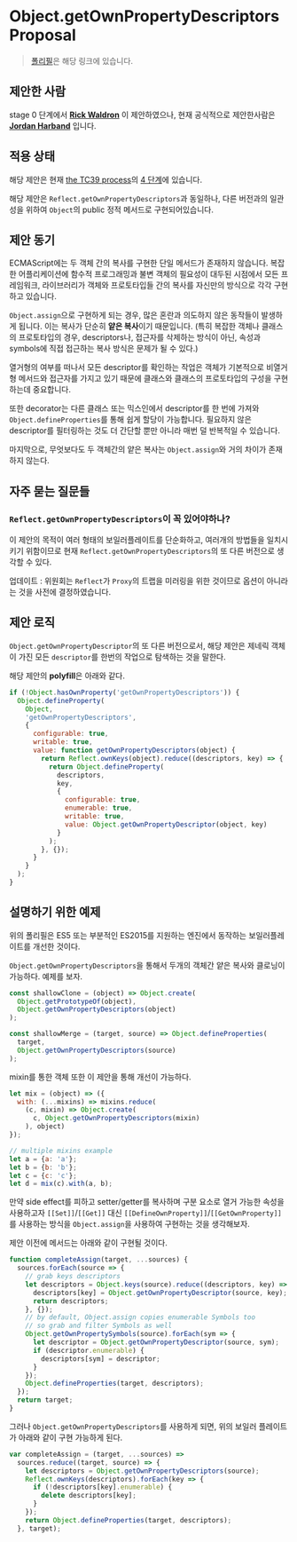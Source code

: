 # Object.getOwnPropertyDescriptors Proposal

>  [폴리필](https://www.npmjs.com/package/object.getownpropertydescriptors)은 해당 링크에 있습니다.

##  제안한 사람

stage 0 단계에서 **[Rick Waldron](https://github.com/rwaldron)** 이 제안하였으나, 현재 공식적으로 제안한사람은 **[Jordan Harband](https://github.com/ljharb)** 입니다.

## 적용 상태

해당 제안은 현재 [the TC39 process](https://github.com/tc39/ecma262/)의 [4 단계](https://github.com/tc39/proposals/blob/main/finished-proposals.md)에 있습니다.

해당 제안은 `Reflect.getOwnPropertyDescriptors`과 동일하나, 다른 버전과의 일관성을 위하여 `Object`의 public 정적 메서드로 구현되어있습니다.

## 제안 동기

ECMAScript에는 두 객체 간의 복사를 구현한 단일 메서드가 존재하지 않습니다. 복잡한 어플리케이션에 함수적 프로그래밍과 불변 객체의 필요성이 대두된 시점에서 모든 프레임워크, 라이브러리가 객체와 프로토타입들 간의 복사를 자신만의 방식으로 각각 구현하고 있습니다.

`Object.assign`으로 구현하게 되는 경우, 많은 혼란과 의도하지 않은 동작들이 발생하게 됩니다. 이는 복사가 단순히 **얕은 복사**이기 때문입니다.
(특히 복잡한 객체나 클래스의 프로토타입의 경우, descriptors나, 접근자를 삭제하는 방식이 아닌, 속성과 symbols에 직접 접근하는 복사 방식은 문제가 될 수 있다.)

열거형의 여부를 떠나서 모든 descriptor를 확인하는 작업은 객체가 기본적으로 비열거형 메서드와 접근자를 가지고 있기 때문에 클래스와 클래스의 프로토타입의 구성을 구현하는데 중요합니다.

또한 decorator는 다른 클래스 또는 믹스인에서 descriptor를 한 번에 가져와`Object.defineProperties`를 통해 쉽게 할당이 가능합니다. 필요하지 않은 descriptor를 필터링하는 것도 더 간단할 뿐만 아니라 매번 덜 반복적일 수 있습니다.

마지막으로, 무엇보다도 두 객체간의 얕은 복사는 `Object.assign`와 거의 차이가 존재하지 않는다.

## 자주 묻는 질문들

### `Reflect.getOwnPropertyDescriptors`이 꼭 있어야하나?

이 제안의 목적이 여러 형태의 보일러플레이트를 단순화하고, 여러개의 방법들을 일치시키기 위함이므로 현재 `Reflect.getOwnPropertyDescriptors`의 또 다른 버전으로 생각할 수 있다.

업데이트 : 위원회는 `Reflect`가 `Proxy`의 트랩을 미러링을 위한 것이므로 옵션이 아니라는 것을 사전에 결정하였습니다.


## 제안 로직

`Object.getOwnPropertyDescriptor`의 또 다른 버전으로서, 해당 제안은 제네릭 객체이 가진 모든 `descriptor`를 한번의 작업으로 탐색하는 것을 말한다.

해당 제안의 **polyfill**은 아래와 같다.

```javascript
if (!Object.hasOwnProperty('getOwnPropertyDescriptors')) {
  Object.defineProperty(
    Object,
    'getOwnPropertyDescriptors',
    {
      configurable: true,
      writable: true,
      value: function getOwnPropertyDescriptors(object) {
        return Reflect.ownKeys(object).reduce((descriptors, key) => {
          return Object.defineProperty(
            descriptors,
            key,
            {
              configurable: true,
              enumerable: true,
              writable: true,
              value: Object.getOwnPropertyDescriptor(object, key)
            }
          );
        }, {});
      }
    }
  );
}
```

## 설명하기 위한 예제

위의 폴리필은 ES5 또는 부분적인 ES2015를 지원하는 엔진에서 동작하는 보일러플레이트를 개선한 것이다.

`Object.getOwnPropertyDescriptors`을 통해서 두개의 객체간 얕은 복사와 클로닝이 가능하다. 예제를 보자.

```javascript
const shallowClone = (object) => Object.create(
  Object.getPrototypeOf(object),
  Object.getOwnPropertyDescriptors(object)
);

const shallowMerge = (target, source) => Object.defineProperties(
  target,
  Object.getOwnPropertyDescriptors(source)
);
```

mixin를 통한 객체 또한 이 제안을 통해 개선이 가능하다.

```javascript
let mix = (object) => ({
  with: (...mixins) => mixins.reduce(
    (c, mixin) => Object.create(
      c, Object.getOwnPropertyDescriptors(mixin)
    ), object)
});

// multiple mixins example
let a = {a: 'a'};
let b = {b: 'b'};
let c = {c: 'c'};
let d = mix(c).with(a, b);
```

만약  side effect를 피하고 setter/getter를 복사하며 구분 요소로 열거 가능한 속성을 사용하고자 `[[Set]]`/`[[Get]]` 대신 `[[DefineOwnProperty]]`/`[[GetOwnProperty]]`를 사용하는 방식을 `Object.assign`을 사용하여 구현하는 것을 생각해보자.

제안 이전에 메서드는 아래와 같이 구현될 것이다.

```javascript
function completeAssign(target, ...sources) {
  sources.forEach(source => {
    // grab keys descriptors
    let descriptors = Object.keys(source).reduce((descriptors, key) => {
      descriptors[key] = Object.getOwnPropertyDescriptor(source, key);
      return descriptors;
    }, {});
    // by default, Object.assign copies enumerable Symbols too
    // so grab and filter Symbols as well
    Object.getOwnPropertySymbols(source).forEach(sym => {
      let descriptor = Object.getOwnPropertyDescriptor(source, sym);
      if (descriptor.enumerable) {
        descriptors[sym] = descriptor;
      }
    });
    Object.defineProperties(target, descriptors);
  });
  return target;
}
```

그러나 `Object.getOwnPropertyDescriptors`를 사용하게 되면, 위의 보일러 플레이트가 아래와 같이 구현 가능하게 된다.

```javascript
var completeAssign = (target, ...sources) =>
  sources.reduce((target, source) => {
    let descriptors = Object.getOwnPropertyDescriptors(source);
    Reflect.ownKeys(descriptors).forEach(key => {
      if (!descriptors[key].enumerable) {
        delete descriptors[key];
      }
    });
    return Object.defineProperties(target, descriptors);
  }, target);
```



